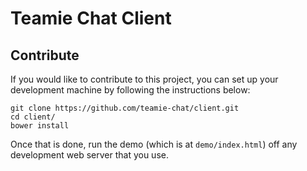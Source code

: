 Teamie Chat Client
==================

Contribute
----------

If you would like to contribute to this project, you can set up your development machine by following the 
instructions below:

    git clone https://github.com/teamie-chat/client.git
    cd client/
    bower install

Once that is done, run the demo (which is at `demo/index.html`) off any development web server that you use.
